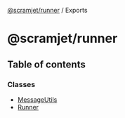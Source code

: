 [@scramjet/runner](README.md) / Exports

# @scramjet/runner

## Table of contents

### Classes

- [MessageUtils](classes/MessageUtils.md)
- [Runner](classes/Runner.md)
